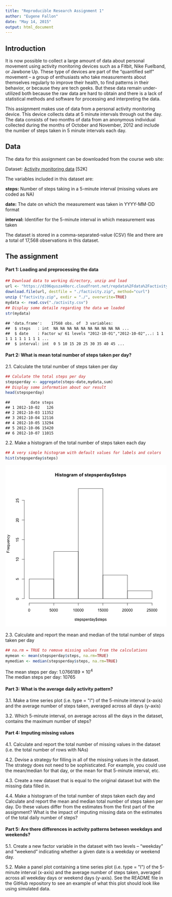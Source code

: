 ```yaml
---
title: "Reproducible Research Assignment 1"
author: "Eugene Fallon"
date: "May 14, 2015"
output: html_document
---
```


## Introduction
It is now possible to collect a large amount of data about personal movement using activity monitoring devices such as a Fitbit, Nike Fuelband, or Jawbone Up. These type of devices are part of the “quantified self” movement – a group of enthusiasts who take measurements about themselves regularly to improve their health, to find patterns in their behavior, or because they are tech geeks. But these data remain under-utilized both because the raw data are hard to obtain and there is a lack of statistical methods and software for processing and interpreting the data.

This assignment makes use of data from a personal activity monitoring device. This device collects data at 5 minute intervals through out the day. The data consists of two months of data from an anonymous individual collected during the months of October and November, 2012 and include the number of steps taken in 5 minute intervals each day.

## Data
The data for this assignment can be downloaded from the course web site:

Dataset: [Activity monitoring data](https://d396qusza40orc.cloudfront.net/repdata%2Fdata%2Factivity.zip) [52K]

The variables included in this dataset are:

**steps:** Number of steps taking in a 5-minute interval (missing values are coded as NA)

**date:** The date on which the measurement was taken in YYYY-MM-DD format

**interval:** Identifier for the 5-minute interval in which measurement was taken

The dataset is stored in a comma-separated-value (CSV) file and there are a total of 17,568 observations in this dataset.

## The assignment

#### Part 1: Loading and preprocessing the data

```r
## Download data to working directory, unzip and load
url <- "https://d396qusza40orc.cloudfront.net/repdata%2Fdata%2Factivity.zip"
download.file(url, destfile = "./factivity.zip", method="curl")
unzip ("factivity.zip", exdir = "./", overwrite=TRUE)
mydata <- read.csv("./activity.csv")
## Display some detaile regarding the data we loaded
str(mydata)
```

```
## 'data.frame':	17568 obs. of  3 variables:
##  $ steps   : int  NA NA NA NA NA NA NA NA NA NA ...
##  $ date    : Factor w/ 61 levels "2012-10-01","2012-10-02",..: 1 1 1 1 1 1 1 1 1 1 ...
##  $ interval: int  0 5 10 15 20 25 30 35 40 45 ...
```
  
#### Part 2: What is mean total number of steps taken per day?
2.1. Calculate the total number of steps taken per day

```r
## Calulate the total steps per day
stepsperday <- aggregate(steps~date,mydata,sum)
## Display some information about our result
head(stepsperday)
```

```
##         date steps
## 1 2012-10-02   126
## 2 2012-10-03 11352
## 3 2012-10-04 12116
## 4 2012-10-05 13294
## 5 2012-10-06 15420
## 6 2012-10-07 11015
```

2.2. Make a histogram of the total number of steps taken each day

```r
## A very simple histogram with default values for labels and colors
hist(stepsperday$steps)
```

![plot of chunk HitsStepsPerDay](figure/HitsStepsPerDay-1.png) 


2.3. Calculate and report the mean and median of the total number of steps taken per day

```r
## na.rm = TRUE to remove missing values from the calculations
mymean <- mean(stepsperday$steps, na.rm=TRUE)
mymedian <- median(stepsperday$steps, na.rm=TRUE)
```
The mean steps per day: 1.0766189 &times; 10<sup>4</sup>  
The median steps per day: 10765

#### Part 3: What is the average daily activity pattern?
3.1. Make a time series plot (i.e. type = "l") of the 5-minute interval (x-axis) and the average number of steps taken, averaged across all days (y-axis)

3.2. Which 5-minute interval, on average across all the days in the dataset, contains the maximum number of steps?

#### Part 4: Imputing missing values
4.1. Calculate and report the total number of missing values in the dataset (i.e. the total number of rows with NAs)

4.2. Devise a strategy for filling in all of the missing values in the dataset. The strategy does not need to be sophisticated. For example, you could use the mean/median for that day, or the mean for that 5-minute interval, etc.

4.3. Create a new dataset that is equal to the original dataset but with the missing data filled in.

4.4. Make a histogram of the total number of steps taken each day and Calculate and report the mean and median total number of steps taken per day. Do these values differ from the estimates from the first part of the assignment? What is the impact of imputing missing data on the estimates of the total daily number of steps?



#### Part 5: Are there differences in activity patterns between weekdays and weekends?
5.1. Create a new factor variable in the dataset with two levels – “weekday” and “weekend” indicating whether a given date is a weekday or weekend day.

5.2. Make a panel plot containing a time series plot (i.e. type = "l") of the 5-minute interval (x-axis) and the average number of steps taken, averaged across all weekday days or weekend days (y-axis). See the README file in the GitHub repository to see an example of what this plot should look like using simulated data.
